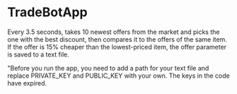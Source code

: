 # TradeBotApp
Every 3.5 seconds, takes 10 newest offers from the market and picks the one with the best discount,
then compares it to the offers of the same item. If the offer is 15% cheaper than the lowest-priced item, the offer parameter is saved to a text file.

"Before you run the app, you need to add a path for your text file and replace PRIVATE_KEY and PUBLIC_KEY with your own. The keys in the code have expired.
